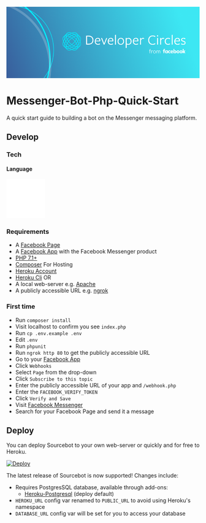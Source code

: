 ![alt text](https://raw.githubusercontent.com/DeveloperCircleHarare/Messenger-Bot-Php-Quick-Start/master/images/banner.png)

# Messenger-Bot-Php-Quick-Start

A quick start guide to building a bot on the Messenger messaging platform.

## <a name="develop"></a> Develop

### Tech

#### Language

![alt text](https://raw.githubusercontent.com/DeveloperCircleHarare/Messenger-Bot-Php-Quick-Start/master/images/lang-logo.png)

### Requirements
- A [Facebook Page](https://web.facebook.com/pages/create)
- A [Facebook App](https://developers.facebook.com/apps/) with the Facebook Messenger product
- [PHP 7.1+](http://php.net/downloads.php)
- [Composer](https://getcomposer.org/)
For Hosting
- [Heroku Account](https://signup.heroku.com/dc)
- [Heroku Cli](https://devcenter.heroku.com/articles/heroku-cli)
OR
- A local web-server e.g. [Apache](https://www.apache.org/dyn/closer.cgi)
- A publicly accessible URL e.g. [ngrok](https://ngrok.com/)

### First time

- Run `composer install`
- Visit localhost to confirm you see `index.php`
- Run `cp .env.example .env`
- Edit `.env`
- Run `phpunit`
- Run `ngrok http 80` to get the publicly accessible URL
- Go to your [Facebook App](https://developers.facebook.com/apps/)
- Click `Webhooks`
- Select `Page` from the drop-down
- Click `Subscribe to this topic`
- Enter the publicly accessible URL of your app and `/webhook.php`
- Enter the `FACEBOOK_VERIFY_TOKEN`
- Click `Verify and Save`
- Visit [Facebook Messenger](https://messenger.com)
- Search for your Facebook Page and send it a message

## <a name="deploy"></a> Deploy

You can deploy Sourcebot to your own web-server or quickly and for free to Heroku.

[![Deploy](https://www.herokucdn.com/deploy/button.svg)](https://heroku.com/deploy)

The latest release of Sourcebot is now supported! Changes include:

  * Requires PostgresSQL database, available through add-ons:
    * [Heroku-Postgresql](https://elements.heroku.com/addons/heroku-postgresql) (deploy default)
  * `HEROKU_URL` config var renamed to `PUBLIC_URL` to avoid using Heroku's namespace
  * `DATABASE_URL` config var will be set for you to access your database
